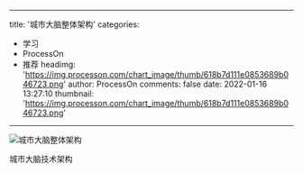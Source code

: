 
---
title: '城市大脑整体架构'
categories: 
 - 学习
 - ProcessOn
 - 推荐
headimg: 'https://img.processon.com/chart_image/thumb/618b7d111e0853689b046723.png'
author: ProcessOn
comments: false
date: 2022-01-16 13:27:10
thumbnail: 'https://img.processon.com/chart_image/thumb/618b7d111e0853689b046723.png'
---

<div>   
<img class="thumb" alt="城市大脑整体架构" src="https://img.processon.com/chart_image/thumb/618b7d111e0853689b046723.png" referrerpolicy="no-referrer">
<p>城市大脑技术架构</p>  
</div>
            